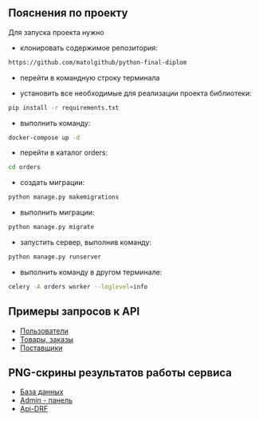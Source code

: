 ## Пояснения по проекту

Для запуска проекта нужно

- клонировать содержимое репозитория:

```bash
https://github.com/matolgithub/python-final-diplom
```

- перейти в командную строку терминала

- установить все необходимые для реализации проекта библиотеки:

```bash
pip install -r requirements.txt
```

- выполнить команду:

```bash
docker-compose up -d
```

- перейти в каталог orders:

```bash
cd orders
```

- создать миграции:

```bash
python manage.py makemigrations
```

- выполнить миграции:

```bash
python manage.py migrate
```

- запустить сервер, выполнив команду:

```bash
python manage.py runserver
```

- выполнить команду в другом терминале:

```bash
celery -A orders worker --loglevel=info
```

## Примеры запросов к API

* [Пользователи](./http/users.http)
* [Товары, заказы](./http/shop.http)
* [Поставщики](./http/suppliers.http)

## PNG-скрины результатов работы сервиса

* [База данных](./screens/screens_db)
* [Admin - панель](./screens/screens_admin)
* [Api-DRF](./screens/screens_api_drf)
